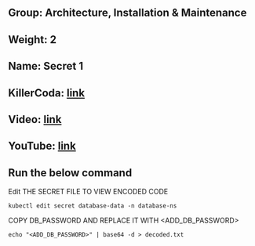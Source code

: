 ## Group: Architecture, Installation & Maintenance
## Weight: 2
## Name: Secret 1
## KillerCoda: [link](https://killercoda.com/sachin/course/CKA/secret-1)
## Video: [link](https://www.loom.com/share/3c68e6e51b9e496bba30c27747c0afd6?sid=c427084a-2497-4127-a3bd-b8ccba85a71b)
## YouTube: [link](https://youtu.be/c2FxkqKOOlU)
## Run the below command

Edit THE SECRET FILE TO VIEW ENCODED CODE
```
kubectl edit secret database-data -n database-ns

```

COPY DB_PASSWORD AND REPLACE IT WITH <ADD_DB_PASSWORD>
```
echo "<ADD_DB_PASSWORD>" | base64 -d > decoded.txt

```
